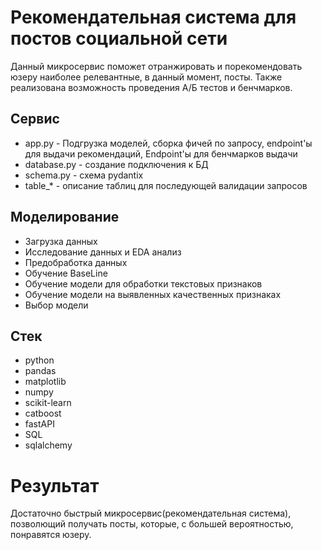 # Рекомендательная система для постов социальной сети
Данный микросервис поможет отранжировать и порекомендовать юзеру наиболее релевантные, в данный момент, посты. Также реализована возможность проведения А/Б тестов и бенчмарков.

## Сервис
+ app.py - Подгрузка моделей, сборка фичей по запросу, endpoint'ы для выдачи рекомендаций, Endpoint'ы для бенчмарков выдачи
+ database.py - создание подключения к БД
+ schema.py - схема pydantix
+ table_* - описание таблиц для последующей валидации запросов

## Моделирование
  + Загрузка данных
  + Исследование данных и EDA анализ
  + Предобработка данных
  + Обучение BaseLine
  + Обучение модели для обработки текстовых признаков
  + Обучение модели на выявленных качественных признаках
  + Выбор модели

## Стек
+ python
+ pandas
+ matplotlib
+ numpy
+ scikit-learn
+ catboost
+ fastAPI
+ SQL
+ sqlalchemy

# Результат
Достаточно быстрый микросервис(рекомендательная система), позволющий получать посты, которые, с большей вероятностью, понравятся юзеру.
